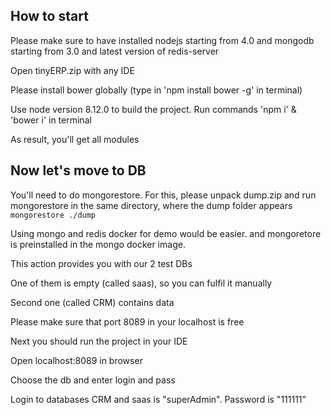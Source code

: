 ## How to start

Please make sure to have installed nodejs starting from 4.0 and mongodb starting from 3.0 and latest version of redis-server 

Open tinyERP.zip with any IDE

Please install bower globally (type in 'npm install bower -g' in terminal)

Use node version 8.12.0 to build the project.
Run commands 'npm i' & 'bower i' in terminal

As result, you'll get all modules

## Now let's move to DB

You'll need to do mongorestore. For this, please unpack dump.zip and run mongorestore in the same directory, where the dump folder appears
`mongorestore ./dump`

Using mongo and redis docker for demo would be easier. and mongoretore is preinstalled in the mongo docker image.

This action provides you with our 2 test DBs

One of them is empty (called saas), so you can fulfil it manually

Second one (called CRM) contains data

Please make sure that port 8089 in your localhost is free

Next you should run the project in your IDE

Open localhost:8089 in browser

Choose the db and enter login and pass

Login to databases CRM and saas is "superAdmin". Password is "111111"
